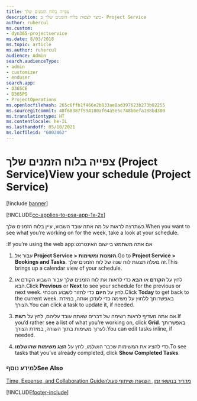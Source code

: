 ```yaml
---
title: ‏‫צפייה בלוח הזמנים שלך
description: כיצד לצפות בלוח הזמנים שלך ב- Project Service
author: ruhercul
ms.custom:
- dyn365-projectservice
ms.date: 8/03/2018
ms.topic: article
ms.author: ruhercul
audience: Admin
search.audienceType:
- admin
- customizer
- enduser
search.app:
- D365CE
- D365PS
- ProjectOperations
ms.openlocfilehash: 265c6ffb1f466e2b833ae8ad397623b273b02255
ms.sourcegitcommit: 40f68387f594180af64a5e5c748b6efa188bd300
ms.translationtype: HT
ms.contentlocale: he-IL
ms.lasthandoff: 05/10/2021
ms.locfileid: "6002462"
---
```

# <a name="view-your-schedule-project-service"></a><span data-ttu-id="30a80-103">צפייה בלוח הזמנים שלך (Project Service)</span><span class="sxs-lookup"><span data-stu-id="30a80-103">View your schedule (Project Service)</span></span>

[!include [banner](../includes/psa-now-project-operations.md)]

[!INCLUDE[cc-applies-to-psa-app-1x-2x](../includes/cc-applies-to-psa-app-1x-2x.md)]

<span data-ttu-id="30a80-104">כשתרצה לראות על מה אתה עובד השבוע, עיין בלוח הזמנים שלך.</span><span class="sxs-lookup"><span data-stu-id="30a80-104">When you want to see what you’re working on for the week, take a look at your schedule.</span></span>  
  
 <span data-ttu-id="30a80-105">אם אתה משתמש ‏‫ביישום האינטרנט:</span><span class="sxs-lookup"><span data-stu-id="30a80-105">If you’re using the web app:</span></span>  
  
1.  <span data-ttu-id="30a80-106">עבור אל **Project Service > הזמנות ומשימות**.</span><span class="sxs-lookup"><span data-stu-id="30a80-106">Go to **Project Service > Bookings and Tasks**.</span></span> <span data-ttu-id="30a80-107">זה מעלה תצוגת לוח שנה של לוח הזמנים שלך.</span><span class="sxs-lookup"><span data-stu-id="30a80-107">This brings up a calendar view of your schedule.</span></span>  
  
2.  <span data-ttu-id="30a80-108">לחץ על **הקודם** או **הבא** כדי לראות את לוח הזמנים שלך עבור השבוע הקודם או הבא.</span><span class="sxs-lookup"><span data-stu-id="30a80-108">Click **Previous** or **Next** to see your schedule for the previous or next week.</span></span> <span data-ttu-id="30a80-109">לחץ על **היום** כדי לחזור לשבוע הנוכחי.</span><span class="sxs-lookup"><span data-stu-id="30a80-109">Click **Today** to get back to the current week.</span></span> <span data-ttu-id="30a80-110">באפשרותך ללחוץ על משימה כדי לעדכן אותה, במידת הצורך.</span><span class="sxs-lookup"><span data-stu-id="30a80-110">You can click a task to update it, if needed.</span></span>  
  
3.  <span data-ttu-id="30a80-111">אם אתה מעדיף לראות רשימה של דברים שאתה עובד עליהם, לחץ על **רשת**.</span><span class="sxs-lookup"><span data-stu-id="30a80-111">If you’d rather see a list of what you’re working on, click **Grid**.</span></span> <span data-ttu-id="30a80-112">באפשרותך לערוך משימות בתוך השורה, במידת הצורך.</span><span class="sxs-lookup"><span data-stu-id="30a80-112">You can edit tasks inline, if needed.</span></span>  
  
4.  <span data-ttu-id="30a80-113">כדי להציג את המשימות שכבר הושלמו, לחץ על **הצג משימות שהושלמו**.</span><span class="sxs-lookup"><span data-stu-id="30a80-113">To see tasks that you’ve already completed, click **Show Completed Tasks**.</span></span>  
  
### <a name="see-also"></a><span data-ttu-id="30a80-114">למידע נוסף</span><span class="sxs-lookup"><span data-stu-id="30a80-114">See Also</span></span>  
 [<span data-ttu-id="30a80-115">‏‫מדריך בנושאי זמן, הוצאות ושיתוף פעולה</span><span class="sxs-lookup"><span data-stu-id="30a80-115">Time, Expense, and Collaboration Guide</span></span>](../psa/time-expense-collaboration-guide.md)


[!INCLUDE[footer-include](../includes/footer-banner.md)]